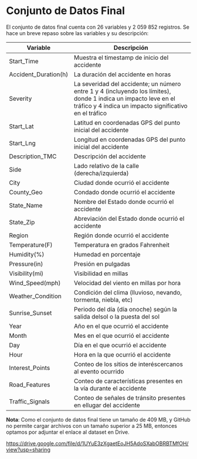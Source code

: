 # Conjunto de Datos Final

El conjunto de datos final cuenta con 26 variables y 2 059 852 registros. Se hace un breve repaso sobre las variables y su descripción:

Variable | Descripción
------------ | -------------
Start_Time | Muestra el timestamp de inicio del accidente
Accident_Duration(h) | La duración del accidente en horas
Severity | La severidad del accidente; un número entre 1 y 4 (incluyendo los límites), donde 1 indica un impacto leve en el tráfico y 4 indica un impacto significativo en el tráfico
Start_Lat | Latitud en coordenadas GPS del punto inicial del accidente
Start_Lng | Longitud en coordenadas GPS del punto inicial del accidente 
Description_TMC | Descripción del accidente
Side | Lado relativo de la calle (derecha/izquierda)
City | Ciudad donde ocurrió el accidente
County_Geo | Condado donde ocurrió el accidente
State_Name | Nombre del Estado donde ocurrió el accidente
State_Zip | Abreviación del Estado donde ocurrió el accidente
Region | Región donde ocurrió el accidente
Temperature(F) | Temperatura en grados Fahrenheit
Humidity(%) | Humedad en porcentaje
Pressure(in) | Presión en pulgadas
Visibility(mi) | Visibilidad en millas
Wind_Speed(mph) | Velocidad del viento en millas por hora
Weather_Condition | Condición del clima (lluvioso, nevando, tormenta, niebla, etc)
Sunrise_Sunset | Periodo del día (día onoche) según la salida delsol o la puesta del sol
Year | Año en el que ocurrió el accidente
Month | Mes en el que ocurrió el accidente
Day | Día en el que ocurrió el accidente
Hour | Hora en la que ocurrió el accidente
Interest_Points | Conteo de los sitios de interéscercanos al evento ocurrido
Road_Features | Conteo de características presentes en la vía durante el accidente
Traffic_Signals | Conteo de señales de tránsito presentes en ellugar del accidente

**Nota**: Como el conjunto de datos final tiene un tamaño de 409 MB, y GitHub no permite cargar archivos con un tamaño superior a 25 MB, entonces optamos por adjuntar el enlace al dataset en Drive.

https://drive.google.com/file/d/1UYuE3zXgaetEoJH5AdoSXabOBRBTMfOH/view?usp=sharing
